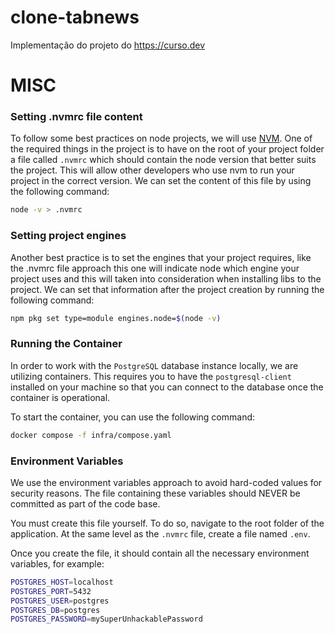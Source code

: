 # clone-tabnews

Implementação do projeto do https://curso.dev

# MISC

### Setting .nvmrc file content

To follow some best practices on node projects, we will use [NVM](https://github.com/nvm-sh/nvm). One of the required things in the project is to have on the root of your project folder a file called `.nvmrc` which should contain the node version that better suits the project.
This will allow other developers who use nvm to run your project in the correct version. We can set the content of this file by using the following command:

```bash
node -v > .nvmrc
```

### Setting project engines

Another best practice is to set the engines that your project requires, like the .nvmrc file approach this one will indicate node which engine your project uses and this will taken into consideration when installing libs to the project.
We can set that information after the project creation by running the following command:

```bash
npm pkg set type=module engines.node=$(node -v)
```

### Running the Container

In order to work with the `PostgreSQL` database instance locally, we are utilizing containers. This requires you to have the `postgresql-client` installed on your machine so that you can connect to the database once the container is operational.

To start the container, you can use the following command:

```bash
docker compose -f infra/compose.yaml
```

### Environment Variables

We use the environment variables approach to avoid hard-coded values for security reasons. The file containing these variables should NEVER be committed as part of the code base.

You must create this file yourself. To do so, navigate to the root folder of the application. At the same level as the `.nvmrc` file, create a file named `.env`.

Once you create the file, it should contain all the necessary environment variables, for example:

```bash
POSTGRES_HOST=localhost
POSTGRES_PORT=5432
POSTGRES_USER=postgres
POSTGRES_DB=postgres
POSTGRES_PASSWORD=mySuperUnhackablePassword
```

